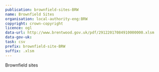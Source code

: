 ```yaml
---
publication: brownfield-sites-BRW
name: Brownfield Sites
organisation: local-authority-eng:BRW
copyright: crown-copyright
licence: ogl
data-url: http://www.brentwood.gov.uk/pdf/29122017084910000000.xlsm
data-gov-uk: 
task: csv
prefix: brownfield-site-BRW
suffix: .xlsm
---
```


Brownfield sites

